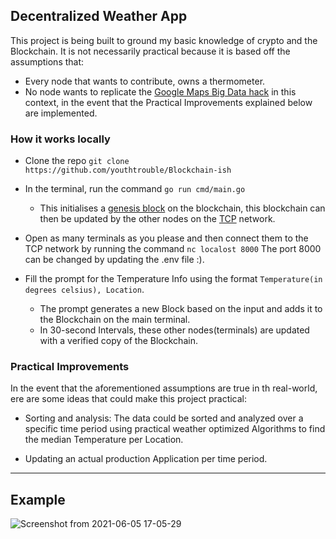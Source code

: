 ## Decentralized Weather App
This project is being built to ground my basic knowledge of crypto and the Blockchain. It is not necessarily practical 
because it is based off the assumptions that:  
- Every node that wants to  contribute, owns a thermometer.
- No node wants to replicate the [Google Maps Big Data hack](https://news.artnet.com/art-world/artist-simon-weckert-google-map-hack-1769187) in this context, in the event that the Practical Improvements
explained below are implemented.
  
### How it works locally

- Clone the repo `git clone https://github.com/youthtrouble/Blockchain-ish`
- In the terminal, run the command `go run cmd/main.go` 
  - This initialises a [genesis block](https://www.investopedia.com/terms/g/genesis-block.asp#:~:text=A%20Genesis%20Block%20is%20the,occur%20on%20a%20blockchain%20network.) on the blockchain, this blockchain can then be updated by the other nodes
on the [TCP](https://en.wikipedia.org/wiki/Transmission_Control_Protocol) network.

- Open as many terminals as you please and then connect them to the TCP network by  running the command
`nc localost 8000` The port 8000 can be changed by updating the .env file :).
  
- Fill the prompt for the Temperature Info using the format `Temperature(in degrees celsius), Location`.
    - The prompt generates a new Block based on the input and adds it to the Blockchain on the main terminal. 
    -  In 30-second Intervals, these other nodes(terminals)
   are updated with a verified copy of the Blockchain.
  

### Practical Improvements

In the event that the aforementioned assumptions are true in th real-world, ere are some ideas
 that could make this project practical:

- Sorting and analysis: The data could be sorted and analyzed over a specific time period using practical weather optimized Algorithms
 to find the median Temperature per Location.
  
- Updating an actual production Application per time period.

---

## Example

![Screenshot from 2021-06-05 17-05-29](https://user-images.githubusercontent.com/47859940/120898024-14cafd80-c621-11eb-9526-28cc4e728ff0.png)


